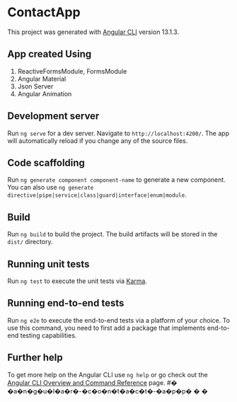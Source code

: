 # ContactApp

This project was generated with [Angular CLI](https://github.com/angular/angular-cli) version 13.1.3.

## App created Using

1. ReactiveFormsModule, FormsModule
2. Angular Material
3. Json Server
4. Angular Animation

## Development server

Run `ng serve` for a dev server. Navigate to `http://localhost:4200/`. The app will automatically reload if you change any of the source files.

## Code scaffolding

Run `ng generate component component-name` to generate a new component. You can also use `ng generate directive|pipe|service|class|guard|interface|enum|module`.

## Build

Run `ng build` to build the project. The build artifacts will be stored in the `dist/` directory.

## Running unit tests

Run `ng test` to execute the unit tests via [Karma](https://karma-runner.github.io).

## Running end-to-end tests

Run `ng e2e` to execute the end-to-end tests via a platform of your choice. To use this command, you need to first add a package that implements end-to-end testing capabilities.

## Further help

To get more help on the Angular CLI use `ng help` or go check out the [Angular CLI Overview and Command Reference](https://angular.io/cli) page.
#� �a�n�g�u�l�a�r�-�c�o�n�t�a�c�t�-�a�p�p�
�
�
